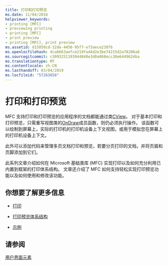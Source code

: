 ```yaml
---
title: 打印和打印预览
ms.date: 11/04/2016
helpviewer_keywords:
- printing [MFC]
- previewing printing
- printing [MFC]
- print preview
- printing [MFC], print preview
ms.assetid: d15059cd-32de-4450-95f7-e73aece238f6
ms.openlocfilehash: 4ca6663aefce219fad4d2e3be74215d2a78206a8
ms.sourcegitcommit: c3093251193944840e3d0a068ecc30e6449624ba
ms.translationtype: MT
ms.contentlocale: zh-CN
ms.lasthandoff: 03/04/2019
ms.locfileid: "57263658"
---
```

# <a name="printing-and-print-preview"></a>打印和打印预览

MFC 支持打印和打印预览的应用程序的文档都能通过类[CView](../mfc/reference/cview-class.md)。 对于基本打印和打印预览，只需重写视图类的[OnDraw](../mfc/reference/cview-class.md#ondraw)成员函数，则仍必须执行操作。 该函数可以绘制到屏幕上，实际的打印机的打印机设备上下文视图，或用于模拟您在屏幕上的打印机设备上下文。

此外可以添加代码来管理多页文档打印和预览，若要分页打印的文档，并将页眉和页脚添加到它们。

此系列文章介绍如何在 Microsoft 基础类库 (MFC) 实现打印以及如何充分利用已内置到框架的打印体系结构。 文章还介绍了 MFC 如何支持轻松实现打印预览功能以及如何使用和修改该功能。

## <a name="what-do-you-want-to-know-more-about"></a>你想要了解更多信息

- [打印](../mfc/printing.md)

- [打印预览体系结构](../mfc/print-preview-architecture.md)

- [示例](../visual-cpp-samples.md)

## <a name="see-also"></a>请参阅

[用户界面元素](../mfc/user-interface-elements-mfc.md)
